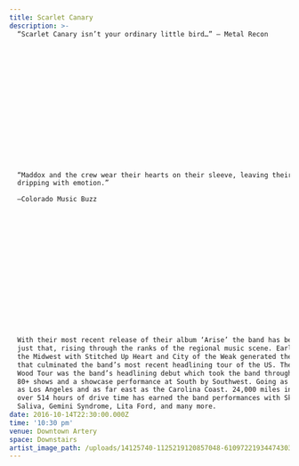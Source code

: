 ```yaml
---
title: Scarlet Canary
description: >-
  “Scarlet Canary isn’t your ordinary little bird…” – Metal Recon

















  “Maddox and the crew wear their hearts on their sleeve, leaving their songs
  dripping with emotion.”

  –Colorado Music Buzz

















  With their most recent release of their album ‘Arise’ the band has been doing
  just that, rising through the ranks of the regional music scene. Early tours in
  the Midwest with Stitched Up Heart and City of the Weak generated the momentum
  that culminated the band’s most recent headlining tour of the US. The Morning
  Wood Tour was the band’s headlining debut which took the band through 28 states
  80+ shows and a showcase performance at South by Southwest. Going as far West
  as Los Angeles and as far east as the Carolina Coast. 24,000 miles in a van and
  over 514 hours of drive time has earned the band performances with Skillet,
  Saliva, Gemini Syndrome, Lita Ford, and many more.
date: 2016-10-14T22:30:00.000Z
time: '10:30 pm'
venue: Downtown Artery
space: Downstairs
artist_image_path: /uploads/14125740-1125219120857048-6109722193447430388-o.jpg
---
```



